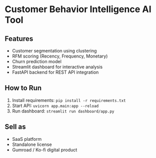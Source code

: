 # Customer Behavior Intelligence AI Tool

## Features
- Customer segmentation using clustering
- RFM scoring (Recency, Frequency, Monetary)
- Churn prediction model
- Streamlit dashboard for interactive analysis
- FastAPI backend for REST API integration

## How to Run
1. Install requirements: `pip install -r requirements.txt`
2. Start API: `uvicorn app.main:app --reload`
3. Run dashboard: `streamlit run dashboard/app.py`

## Sell as
- SaaS platform
- Standalone license
- Gumroad / Ko-fi digital product
